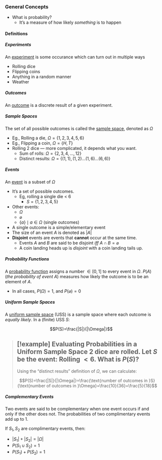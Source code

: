 ### General Concepts
- What is probability?
	- It’s a measure of how likely *something* is to happen
#### Definitions
##### Experiments
An <u>experiment</u> is some occurance which can turn out in multiple ways

- Rolling dice
- Flipping coins
- Anything in a random manner
- Weather

##### Outcomes
An <u>outcome</u> is a discrete result of a given experiment.

##### Sample Spaces
The set of all possible outcomes is called the <u>sample space</u>, denoted as $\Omega$
- Eg., Rolling a die, $\Omega = \{1,2,3,4,5,6\}$
- Eg., Flipping a coin, $\Omega=\{H,T\}$
- Rolling 2 dice — more complicated, it depends what you want.
	- Sum of rolls: $\Omega=\{2,3,4,\dots,12\}$
	- Distinct results: $\Omega=\{(1,1),(1,2)\dots(1,6)\dots(6,6)\}$

##### Events
An <u>event</u> is a subset of $\Omega$
- It’s a set of possible outcomes.
	- Eg, rolling a single die < 6
		- $S=\{1,2,3,4,5\}$
- Other events:
	- $\Omega$
	- $\varnothing$
	- $\{a\}\mid a\in\Omega$  (single outcomes)
- A single outcome is a simple/elementary event
- The size of an event $A$ is denoted as $|A|$
- **Disjoint** events are events that **cannot** occur at the same time.
	- Events $A$ and $B$ are said to be disjoint *iff* $A\cap B=\varnothing$
	- A coin landing heads up is *disjoint* with a coin landing tails up.

##### Probability Functions
A <u>probability function</u> assigns a number $\in[0,1]$ to every event in $\Omega$.
$P(A)$ (*the probability of event A*) measures how likely the outcome is to be an element of $A$.
- In all cases, $P(\Omega)=1$, and $P(\varnothing)=0$

##### Uniform Sample Spaces
A <u>uniform sample space</u> (USS) is a sample space where each outcome is *equally likely*.
In a (finite) USS $S$:

$$P(S)=\frac{|S|}{|\Omega|}$$

> [!example] Evaluating Probabilities in a Uniform Sample Space
> 2 dice are rolled.
> Let $S$ be the event: Rolling $< 6$.
> What is $P(S)$?
> ---
> Using the “distinct results” definition of $\Omega$, we can calculate:
> 
> $$P(S)=\frac{|S|}{|\Omega|}=\frac{\text{number of outcomes in }S}{\text{number of outcomes in }\Omega}=\frac{10}{36}=\frac{5}{18}$$


##### Complementary Events
Two events are said to be complementary when one event occurs if and only if the other does not. The probabilities of two complimentary events add up to 1.

If $S_1,S_2$ are complimentary events, then:
- $|S_1|+|S_2|=|\Omega|$
- $P(S_1\cup S_2)=1$
- $P(S_1)+P(S_2)=1$